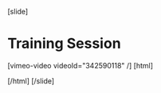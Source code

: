 [slide]
# Training Session

[vimeo-video videoId="342590118" /]
[html]
    <style>  
    .sectionTracker{
     color: #ffa000;
    }
  </style>
  <script>
    window.onhashchange = function() { 
      let previouslySelectedElements = document.getElementsByClassName("sectionTracker");
      if (previouslySelectedElements.length > 0) {
         previouslySelectedElements[0].className = "content-link";
      }
      let urlId = window.location.hash;
      console.log(urlId);
      let currElement = document.querySelector(`.lesson-navigation-section a.content-link[href="${urlId}"]`);
      console.log(currElement);
      currElement.className = "content-link sectionTracker";
    }
  </script>
[/html]
[/slide]

